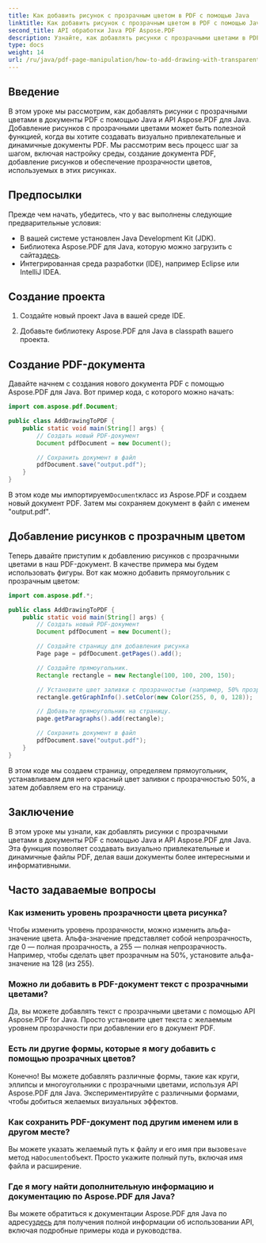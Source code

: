 ```yaml
---
title: Как добавить рисунок с прозрачным цветом в PDF с помощью Java
linktitle: Как добавить рисунок с прозрачным цветом в PDF с помощью Java
second_title: API обработки Java PDF Aspose.PDF
description: Узнайте, как добавлять рисунки с прозрачными цветами в PDF-файлы с помощью Java и Aspose.PDF для Java. Создавайте динамичные, визуально привлекательные PDF-файлы с пошаговыми инструкциями и примерами кода.
type: docs
weight: 14
url: /ru/java/pdf-page-manipulation/how-to-add-drawing-with-transparent-color-in-pdf-using-java/
---
```


## Введение

В этом уроке мы рассмотрим, как добавлять рисунки с прозрачными цветами в документы PDF с помощью Java и API Aspose.PDF для Java. Добавление рисунков с прозрачными цветами может быть полезной функцией, когда вы хотите создавать визуально привлекательные и динамичные документы PDF. Мы рассмотрим весь процесс шаг за шагом, включая настройку среды, создание документа PDF, добавление рисунков и обеспечение прозрачности цветов, используемых в этих рисунках.

## Предпосылки

Прежде чем начать, убедитесь, что у вас выполнены следующие предварительные условия:

- В вашей системе установлен Java Development Kit (JDK).
-  Библиотека Aspose.PDF для Java, которую можно загрузить с сайта[здесь](https://releases.aspose.com/pdf/java/).
- Интегрированная среда разработки (IDE), например Eclipse или IntelliJ IDEA.

## Создание проекта

1. Создайте новый проект Java в вашей среде IDE.

2. Добавьте библиотеку Aspose.PDF для Java в classpath вашего проекта.

## Создание PDF-документа

Давайте начнем с создания нового документа PDF с помощью Aspose.PDF для Java. Вот пример кода, с которого можно начать:

```java
import com.aspose.pdf.Document;

public class AddDrawingToPDF {
    public static void main(String[] args) {
        // Создать новый PDF-документ
        Document pdfDocument = new Document();

        // Сохранить документ в файл
        pdfDocument.save("output.pdf");
    }
}
```

 В этом коде мы импортируем`Document`класс из Aspose.PDF и создаем новый документ PDF. Затем мы сохраняем документ в файл с именем "output.pdf".

## Добавление рисунков с прозрачным цветом

Теперь давайте приступим к добавлению рисунков с прозрачными цветами в наш PDF-документ. В качестве примера мы будем использовать фигуры. Вот как можно добавить прямоугольник с прозрачным цветом:

```java
import com.aspose.pdf.*;

public class AddDrawingToPDF {
    public static void main(String[] args) {
        // Создать новый PDF-документ
        Document pdfDocument = new Document();

        // Создайте страницу для добавления рисунка
        Page page = pdfDocument.getPages().add();

        // Создайте прямоугольник.
        Rectangle rectangle = new Rectangle(100, 100, 200, 150);

        // Установите цвет заливки с прозрачностью (например, 50% прозрачный красный)
        rectangle.getGraphInfo().setColor(new Color(255, 0, 0, 128));

        // Добавьте прямоугольник на страницу.
        page.getParagraphs().add(rectangle);

        // Сохранить документ в файл
        pdfDocument.save("output.pdf");
    }
}
```

В этом коде мы создаем страницу, определяем прямоугольник, устанавливаем для него красный цвет заливки с прозрачностью 50%, а затем добавляем его на страницу.

## Заключение

В этом уроке мы узнали, как добавлять рисунки с прозрачными цветами в документы PDF с помощью Java и API Aspose.PDF для Java. Эта функция позволяет создавать визуально привлекательные и динамичные файлы PDF, делая ваши документы более интересными и информативными.

## Часто задаваемые вопросы

### Как изменить уровень прозрачности цвета рисунка?

Чтобы изменить уровень прозрачности, можно изменить альфа-значение цвета. Альфа-значение представляет собой непрозрачность, где 0 — полная прозрачность, а 255 — полная непрозрачность. Например, чтобы сделать цвет прозрачным на 50%, установите альфа-значение на 128 (из 255).

### Можно ли добавить в PDF-документ текст с прозрачными цветами?

Да, вы можете добавлять текст с прозрачными цветами с помощью API Aspose.PDF for Java. Просто установите цвет текста с желаемым уровнем прозрачности при добавлении его в документ PDF.

### Есть ли другие формы, которые я могу добавить с помощью прозрачных цветов?

Конечно! Вы можете добавлять различные формы, такие как круги, эллипсы и многоугольники с прозрачными цветами, используя API Aspose.PDF для Java. Экспериментируйте с различными формами, чтобы добиться желаемых визуальных эффектов.

### Как сохранить PDF-документ под другим именем или в другом месте?

 Вы можете указать желаемый путь к файлу и его имя при вызове`save` метод на`Document`объект. Просто укажите полный путь, включая имя файла и расширение.

### Где я могу найти дополнительную информацию и документацию по Aspose.PDF для Java?

 Вы можете обратиться к документации Aspose.PDF для Java по адресу[здесь](https://reference.aspose.com/pdf/java/) для получения полной информации об использовании API, включая подробные примеры кода и руководства.